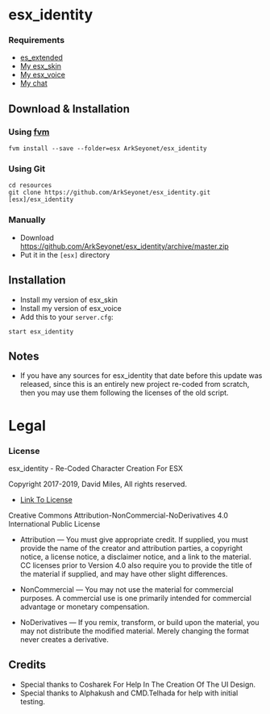 # esx_identity

### Requirements
* [es_extended](https://github.com/ESX-Org/es_extended)
* [My esx_skin](https://github.com/ArkSeyonet/esx_skin)
* [My esx_voice](https://github.com/ArkSeyonet/esx_voice)
* [My chat](https://github.com/ArkSeyonet/chat)

## Download & Installation

### Using [fvm](https://github.com/qlaffont/fvm-installer)
```
fvm install --save --folder=esx ArkSeyonet/esx_identity
```

### Using Git
```
cd resources
git clone https://github.com/ArkSeyonet/esx_identity.git [esx]/esx_identity
```

### Manually
- Download https://github.com/ArkSeyonet/esx_identity/archive/master.zip
- Put it in the `[esx]` directory

## Installation
- Install my version of esx_skin
- Install my version of esx_voice
- Add this to your `server.cfg`:

```
start esx_identity
```

## Notes

* If you have any sources for esx_identity that date before this update was released, since this is an entirely new project re-coded from scratch, then you may use them following the licenses of the old script.

# Legal
### License
esx_identity - Re-Coded Character Creation For ESX

Copyright 2017-2019, David Miles, All rights reserved.

* [Link To License](https://creativecommons.org/licenses/by-nc-nd/4.0/legalcode)

Creative Commons Attribution-NonCommercial-NoDerivatives 4.0 International Public License

* Attribution — You must give appropriate credit. If supplied, you must provide the name of the creator and attribution parties, a copyright notice, a license notice, a disclaimer notice, and a link to the material. CC licenses prior to Version 4.0 also require you to provide the title of the material if supplied, and may have other slight differences.

* NonCommercial — You may not use the material for commercial purposes. A commercial use is one primarily intended for commercial advantage or monetary compensation.

* NoDerivatives — If you remix, transform, or build upon the material, you may not distribute the modified material. Merely changing the format never creates a derivative.

## Credits

* Special thanks to Cosharek For Help In The Creation Of The UI Design.
* Special thanks to Alphakush and CMD.Telhada for help with initial testing.

